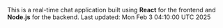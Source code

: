 This is a real-time chat application built using **React** for the frontend and **Node.js** for the backend.
Last updated: Mon Feb  3 04:10:00 UTC 2025
